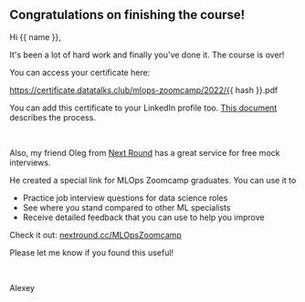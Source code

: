 ## Congratulations on finishing the course!

Hi {{ name }},

It's been a lot of hard work and finally you've done it.
The course is over!

You can access your certificate here:

https://certificate.datatalks.club/mlops-zoomcamp/2022/{{ hash }}.pdf

You can add this certificate to your LinkedIn profile too.
[This document](https://github.com/DataTalksClub/mlops-zoomcamp/blob/main/certificate.md#adding-to-linkedin)
describes the process.

&nbsp;

Also, my friend Oleg from [Next Round](https://nextround.cc) has a great service for 
free mock interviews.

He created a special link for MLOps Zoomcamp graduates. You can use it to

* Practice job interview questions for data science roles
* See where you stand compared to other ML specialists
* Receive detailed feedback that you can use to help you improve

Check it out: [nextround.cc/MLOpsZoomcamp](https://www.nextround.cc/mlopszoomcamp)

Please let me know if you found this useful!

&nbsp;

Alexey